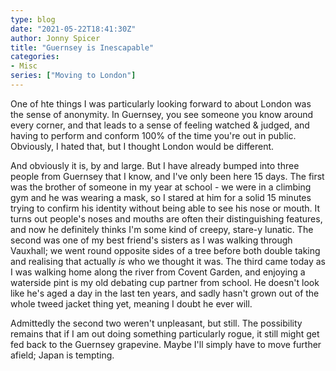 ```yaml
---
type: blog
date: "2021-05-22T18:41:30Z"
author: Jonny Spicer
title: "Guernsey is Inescapable"
categories:
- Misc
series: ["Moving to London"]
---
```

One of hte things I was particularly looking forward to about London was the sense of anonymity. In Guernsey, you see someone you know around every corner, and that leads to a sense of
feeling watched & judged, and having to perform and conform 100% of the time you're out in public. Obviously, I hated that, but I thought London would be different.

And obviously it is, by and large. But I have already bumped into three people from Guernsey that I know, and I've only been here 15 days. The first was the brother of someone in my
year at school - we were in a climbing gym and he was wearing a mask, so I stared at him for a solid 15 minutes trying to confirm his identity without being able to see his nose or
mouth. It turns out people's noses and mouths are often their distinguishing features, and now he definitely thinks I'm some kind of creepy, stare-y lunatic. The second was one of my
best friend's sisters as I was walking through Vauxhall; we went round opposite sides of a tree before both double taking and realising that actually *is* who we thought it was. The third
came today as I was walking home along the river from Covent Garden, and enjoying a waterside pint is my old debating cup partner from school. He doesn't
look like he's aged a day in the last ten years, and sadly hasn't grown out of the whole tweed jacket thing yet, meaning I doubt he ever will.

Admittedly the second two weren't unpleasant, but still. The possibility remains that if I am out doing something particularly rogue, it still might get fed back to the Guernsey grapevine.
Maybe I'll simply have to move further afield; Japan is tempting.

